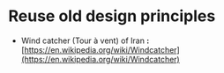 # Reuse old design principles

* Wind catcher \(Tour à vent\) of Iran **:** [https://en.wikipedia.org/wiki/Windcatcher](https://en.wikipedia.org/wiki/Windcatcher)



